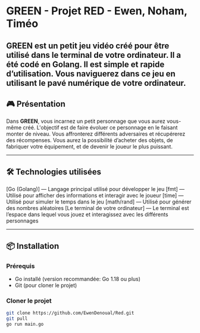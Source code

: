 # GREEN - Projet RED - Ewen, Noham, Timéo

**GREEN** est un petit jeu vidéo créé pour être utilisé dans le terminal de votre ordinateur. Il a été codé en Golang. Il est simple et rapide d’utilisation. Vous naviguerez dans ce jeu en utilisant le pavé numérique de votre ordinateur.
---

## 🎮 Présentation

Dans **GREEN**, vous incarnez un petit personnage que vous aurez vous-même créé. L'objectif est de faire évoluer ce personnage en le faisant monter de niveau. Vous affronterez différents adversaires et récupérerez des récompenses. Vous aurez la possibilité d’acheter des objets, de fabriquer votre équipement, et de devenir le joueur le plus puissant.

---

## 🛠️ Technologies utilisées

[Go (Golang)] — Langage principal utilisé pour développer le jeu
[fmt] — Utilisé pour afficher des informations et interagir avec le joueur
[time] — Utilisé pour simuler le temps dans le jeu
[math/rand] — Utilisé pour générer des nombres aléatoires
[Le terminal de votre ordinateur] — Le terminal est l’espace dans lequel vous jouez et interagissez avec les différents personnages

---

## 📦 Installation

### Prérequis

- Go installé (version recommandée: Go 1.18 ou plus)
- Git (pour cloner le projet)

### Cloner le projet

```bash
git clone https://github.com/EwenDenoual/Red.git
git pull
go run main.go
